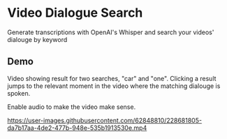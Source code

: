 # Video Dialogue Search

Generate transcriptions with OpenAI's Whisper and search your videos' dialouge by keyword

## Demo

Video showing result for two searches, "car" and "one". Clicking a result jumps to the relevant moment in the video where the matching dialouge is spoken.

Enable audio to make the video make sense.

https://user-images.githubusercontent.com/62848810/228681805-da7b17aa-4de2-477b-948e-535b1913530e.mp4
